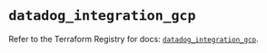 # `datadog_integration_gcp`

Refer to the Terraform Registry for docs: [`datadog_integration_gcp`](https://registry.terraform.io/providers/datadog/datadog/3.58.0/docs/resources/integration_gcp).

